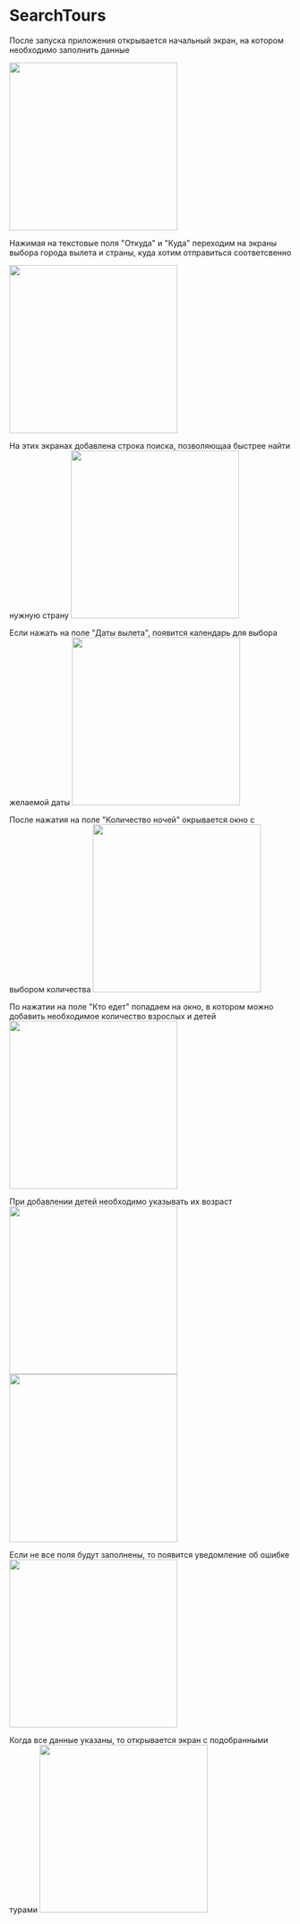 # SearchTours

После запуска приложения открывается начальный экран, на котором необходимо заполнить данные

<img src="https://github.com/MarkinaNatalia/SearchTours/assets/108276331/c93096b0-193f-4746-b324-2121973659d6" width="300">

Нажимая на текстовые поля "Откуда" и "Куда" переходим на экраны выбора города вылета и страны, куда хотим отправиться соответсвенно

<img src="https://github.com/MarkinaNatalia/SearchTours/assets/108276331/897eb0c1-fbf5-43ba-aac0-dfd9c8a0e987" width="300">

На этих экранах добавлена строка поиска, позволяющаа быстрее найти нужную страну
<img src="https://github.com/MarkinaNatalia/SearchTours/assets/108276331/4d90cbac-8259-46eb-82ff-bd8a9f10d3d4" width="300">

Если нажать на поле "Даты вылета", появится календарь для выбора желаемой даты
<img src="https://github.com/MarkinaNatalia/SearchTours/assets/108276331/15f23cb4-9b2c-407a-9023-0d1b5a08db09" width="300">

После нажатия на поле "Количество ночей" окрывается окно с выбором количества
<img src="https://github.com/MarkinaNatalia/SearchTours/assets/108276331/305a3808-c352-4768-971f-055f2d4de244" width="300">

По нажатии на поле "Кто едет" попадаем на окно, в котором можно добавить необходимое количество взрослых и детей
<img src="https://github.com/MarkinaNatalia/SearchTours/assets/108276331/93929b3f-4597-4f8e-8f38-66fadd73c226" width="300">

При добавлении детей необходимо указывать их возраст
<img src="https://github.com/MarkinaNatalia/SearchTours/assets/108276331/964ab35e-f532-4f7c-bdeb-aec3cdef0fce" width="300">
<img src="https://github.com/MarkinaNatalia/SearchTours/assets/108276331/b3e3fd58-3e28-47bb-9ef3-4fe702d8721c" width="300">

Если не все поля будут заполнены, то появится уведомление об ошибке
<img src="https://github.com/MarkinaNatalia/SearchTours/assets/108276331/11e056f5-454c-4178-9b5b-d290acaf7b69" width="300">

Когда все данные указаны, то открывается экран с подобранными турами
<img src="https://github.com/MarkinaNatalia/SearchTours/assets/108276331/8e368561-97af-47e7-b3a5-6850d2df4e77" width="300">
